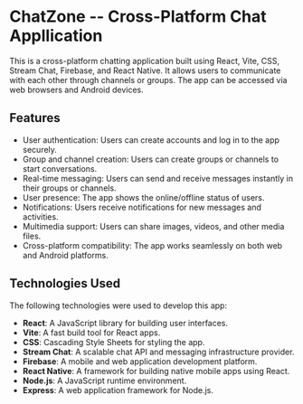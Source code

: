 # ChatZone -- Cross-Platform Chat Appllication

This is a cross-platform chatting application built using React, Vite, CSS, Stream Chat, Firebase, and React Native. It allows users to communicate with each other through channels or groups. The app can be accessed via web browsers and Android devices.

## Features

- User authentication: Users can create accounts and log in to the app securely.
- Group and channel creation: Users can create groups or channels to start conversations.
- Real-time messaging: Users can send and receive messages instantly in their groups or channels.
- User presence: The app shows the online/offline status of users.
- Notifications: Users receive notifications for new messages and activities.
- Multimedia support: Users can share images, videos, and other media files.
- Cross-platform compatibility: The app works seamlessly on both web and Android platforms.

## Technologies Used

The following technologies were used to develop this app:

- **React**: A JavaScript library for building user interfaces.
- **Vite**: A fast build tool for React apps.
- **CSS**: Cascading Style Sheets for styling the app.
- **Stream Chat**: A scalable chat API and messaging infrastructure provider.
- **Firebase**: A mobile and web application development platform.
- **React Native**: A framework for building native mobile apps using React.
- **Node.js**: A JavaScript runtime environment.
- **Express**: A web application framework for Node.js.

